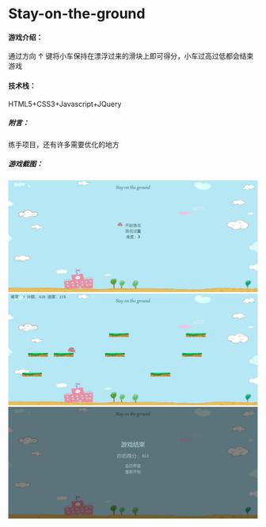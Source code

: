 # Stay-on-the-ground

#### 游戏介绍：
通过方向 ↑ 键将小车保持在漂浮过来的滑块上即可得分，小车过高过低都会结束游戏

#### 技术栈：
HTML5+CSS3+Javascript+JQuery

##### 附言：
练手项目，还有许多需要优化的地方

##### 游戏截图：
![Image text](img/first.png)
![Image text](img/second.png)
![Image text](img/third.png)
